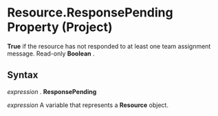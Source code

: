 
# Resource.ResponsePending Property (Project)

 **True** if the resource has not responded to at least one team assignment message. Read-only **Boolean** .


## Syntax

 _expression_ . **ResponsePending**

 _expression_ A variable that represents a **Resource** object.

